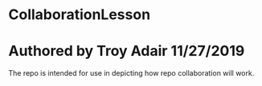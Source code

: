 # CollaborationLesson
# Authored by Troy Adair 11/27/2019

The repo is intended for use in depicting how repo collaboration will work.
